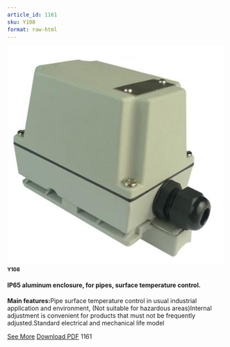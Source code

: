 ```yaml
---
article_id: 1161
sku: Y108
format: raw-html
---
```

 <img src="../new-images/Y108.jpg" class="card-imgs mb-2">
 <small class="text-grey mb-2"><b>Y108</b> </small>
 <h4>IP65 aluminum enclosure, for pipes, surface temperature control.</h4>
 <p><b>Main features:</b>Pipe surface temperature control in usual industrial application and environment, (Not suitable for hazardous areas)Internal adjustment is convenient for products that must not be frequently adjusted.Standard electrical and mechanical life model</p>
 <div class="btns">
 <a href="ip65-aluminum-y108.html" class="btn-red">See More</a>
 <a href="pdf/2-88IP65 aluminium enclosure for pipes surface temperature control20140618.pdf" target="_blank" class="btn-red">Download PDF</a>
 <!-- <a href="http://www.ultimheat.com/cat2.html" class="access-link" target="_blank" > Access full catalogue <i class="fa fa-external-link" aria-hidden="true"></i> </a> -->
 <span class="number-btn">1161</span>
 </div>
 